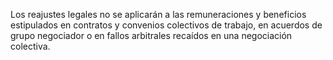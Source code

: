 Los reajustes legales no se aplicarán a las remuneraciones y beneficios estipulados en contratos y convenios colectivos de trabajo, en acuerdos de grupo negociador o en fallos arbitrales recaídos en una negociación colectiva.